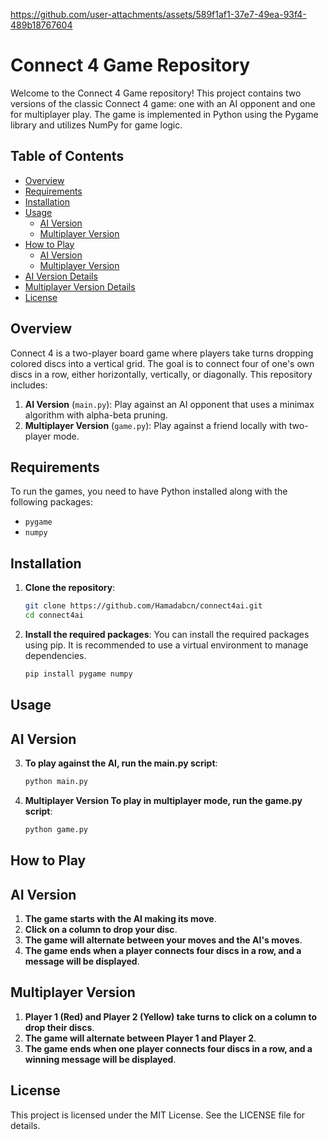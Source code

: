 

https://github.com/user-attachments/assets/589f1af1-37e7-49ea-93f4-489b18767604

# Connect 4 Game Repository

Welcome to the Connect 4 Game repository! This project contains two versions of the classic Connect 4 game: one with an AI opponent and one for multiplayer play. The game is implemented in Python using the Pygame library and utilizes NumPy for game logic.

## Table of Contents

- [Overview](#overview)
- [Requirements](#requirements)
- [Installation](#installation)
- [Usage](#usage)
  - [AI Version](#ai-version)
  - [Multiplayer Version](#multiplayer-version)
- [How to Play](#how-to-play)
  - [AI Version](#ai-version-1)
  - [Multiplayer Version](#multiplayer-version-1)
- [AI Version Details](#ai-version-details)
- [Multiplayer Version Details](#multiplayer-version-details)
- [License](#license)

## Overview

Connect 4 is a two-player board game where players take turns dropping colored discs into a vertical grid. The goal is to connect four of one's own discs in a row, either horizontally, vertically, or diagonally. This repository includes:

1. **AI Version** (`main.py`): Play against an AI opponent that uses a minimax algorithm with alpha-beta pruning.
2. **Multiplayer Version** (`game.py`): Play against a friend locally with two-player mode.

## Requirements

To run the games, you need to have Python installed along with the following packages:

- `pygame`
- `numpy`

## Installation

1. **Clone the repository**:
   ```bash
   git clone https://github.com/Hamadabcn/connect4ai.git
   cd connect4ai
2. **Install the required packages**: You can install the required packages using pip. It is recommended to use a virtual environment to manage dependencies.
    ```bash
    pip install pygame numpy

## Usage
## AI Version

3. **To play against the AI, run the main.py script**:
   ```bash
   python main.py
4. **Multiplayer Version To play in multiplayer mode, run the game.py script**:
   ```bash
   python game.py

## How to Play

## AI Version
1. **The game starts with the AI making its move**.
2. **Click on a column to drop your disc**.
3. **The game will alternate between your moves and the AI's moves**.
4. **The game ends when a player connects four discs in a row, and a message will be displayed**.
## Multiplayer Version
1. **Player 1 (Red) and Player 2 (Yellow) take turns to click on a column to drop their discs**.
2. **The game will alternate between Player 1 and Player 2**.
3. **The game ends when one player connects four discs in a row, and a winning message will be displayed**.

## License
This project is licensed under the MIT License. See the LICENSE file for details.

    
